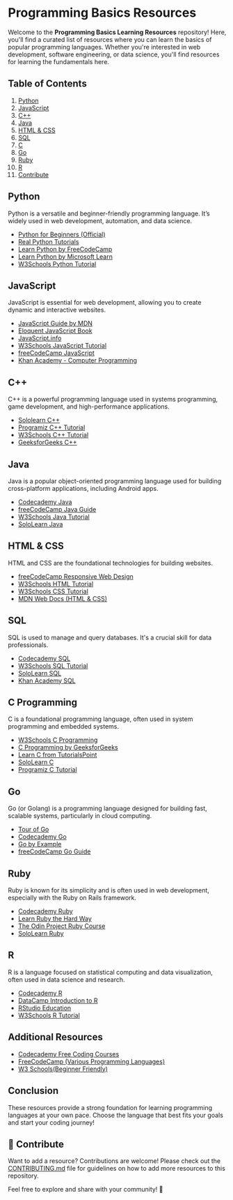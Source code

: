 # Programming Basics Resources

Welcome to the **Programming Basics Learning Resources** repository! Here, you'll find a curated list of resources where you can learn the basics of popular programming languages. Whether you're interested in web development, software engineering, or data science, you'll find resources for learning the fundamentals here.

## Table of Contents

1. [Python](#python)
2. [JavaScript](#javascript)
3. [C++](#cpp)
4. [Java](#java)
5. [HTML & CSS](#html--css)
6. [SQL](#sql)
7. [C](#c)
8. [Go](#go)
9. [Ruby](#ruby)
10. [R](#r)
11. [Contribute](#-contribute)

## Python

Python is a versatile and beginner-friendly programming language. It’s widely used in web development, automation, and data science.

- [Python for Beginners (Official)](https://www.python.org/about/gettingstarted/)
- [Real Python Tutorials](https://realpython.com/)
- [Learn Python by FreeCodeCamp](https://www.freecodecamp.org/learn/scientific-computing-with-python/)
- [Learn Python by Microsoft Learn](https://learn.microsoft.com/en-us/plans/kk44h5r34wgk33?tab=tab-created&learnerGroupId=f551848d-b49e-4a8b-b942-3e5f4da14e2d&wt.mc_id=studentamb_415074)
- [W3Schools Python Tutorial](https://www.w3schools.com/python/)

## JavaScript

JavaScript is essential for web development, allowing you to create dynamic and interactive websites.

- [JavaScript Guide by MDN](https://developer.mozilla.org/en-US/docs/Web/JavaScript/Guide)
- [Eloquent JavaScript Book](https://eloquentjavascript.net/)
- [JavaScript.info](https://javascript.info/)
- [W3Schools JavaScript Tutorial](https://www.w3schools.com/js/)
- [freeCodeCamp JavaScript](https://www.freecodecamp.org/learn)
- [Khan Academy - Computer Programming](https://www.khanacademy.org/computing/computer-programming)  

## C++

C++ is a powerful programming language used in systems programming, game development, and high-performance applications.

- [Sololearn C++](https://www.sololearn.com/learning/1051)
- [Programiz C++ Tutorial](https://www.programiz.com/cpp-programming)
- [W3Schools C++ Tutorial](https://www.w3schools.com/cpp/)
- [GeeksforGeeks C++](https://www.geeksforgeeks.org/c-plus-plus/)

## Java

Java is a popular object-oriented programming language used for building cross-platform applications, including Android apps.

- [Codecademy Java](https://www.codecademy.com/learn/learn-java)
- [freeCodeCamp Java Guide](https://www.freecodecamp.org/news/learn-java-free-java-courses-for-beginners/)
- [W3Schools Java Tutorial](https://www.w3schools.com/java/)
- [SoloLearn Java](https://www.sololearn.com/learning/1068)

## HTML & CSS

HTML and CSS are the foundational technologies for building websites.

- [freeCodeCamp Responsive Web Design](https://www.freecodecamp.org/learn/responsive-web-design/)
- [W3Schools HTML Tutorial](https://www.w3schools.com/html/)
- [W3Schools CSS Tutorial](https://www.w3schools.com/css/)
- [MDN Web Docs (HTML & CSS)](https://developer.mozilla.org/en-US/docs/Learn)

## SQL

SQL is used to manage and query databases. It's a crucial skill for data professionals.

- [Codecademy SQL](https://www.codecademy.com/learn/learn-sql)
- [W3Schools SQL Tutorial](https://www.w3schools.com/sql/)
- [SoloLearn SQL](https://www.sololearn.com/learning/1060)
- [Khan Academy SQL](https://www.khanacademy.org/computing/computer-programming/sql)

## C Programming

C is a foundational programming language, often used in system programming and embedded systems.

- [W3Schools C Programming](https://www.w3schools.com/c/)
- [C Programming by GeeksforGeeks](https://www.geeksforgeeks.org/c-programming-language/)
- [Learn C from TutorialsPoint](https://www.tutorialspoint.com/cprogramming/index.htm)
- [SoloLearn C](https://www.sololearn.com/learning/1089)
- [Programiz C Tutorial](https://www.programiz.com/c-programming)

## Go

Go (or Golang) is a programming language designed for building fast, scalable systems, particularly in cloud computing.

- [Tour of Go](https://tour.golang.org/welcome/1)
- [Codecademy Go](https://www.codecademy.com/learn/learn-go)
- [Go by Example](https://gobyexample.com/)
- [freeCodeCamp Go Guide](https://www.freecodecamp.org/news/golang-golang-tutorial/)

## Ruby

Ruby is known for its simplicity and is often used in web development, especially with the Ruby on Rails framework.

- [Codecademy Ruby](https://www.codecademy.com/learn/learn-ruby)
- [Learn Ruby the Hard Way](https://learnrubythehardway.org/book/)
- [The Odin Project Ruby Course](https://www.theodinproject.com/paths/full-stack-ruby-on-rails)
- [SoloLearn Ruby](https://www.sololearn.com/learning/1084)

## R

R is a language focused on statistical computing and data visualization, often used in data science and research.

- [Codecademy R](https://www.codecademy.com/learn/learn-r)
- [DataCamp Introduction to R](https://www.datacamp.com/courses/free-introduction-to-r)
- [RStudio Education](https://education.rstudio.com/learn/beginner/)
- [W3Schools R Tutorial](https://www.w3schools.com/r/)

## Additional Resources

- [Codecademy Free Coding Courses](https://www.codecademy.com/learn/learn-how-to-code)
- [FreeCodeCamp (Various Programming Languages)](https://www.freecodecamp.org/)
- [W3 Schools(Beginner Friendly)](https://www.w3schools.com/)

## Conclusion

These resources provide a strong foundation for learning programming languages at your own pace. Choose the language that best fits your goals and start your coding journey!

## 🤝 Contribute

Want to add a resource? Contributions are welcome! Please check out the [CONTRIBUTING.md](./CONTRIBUTING.md) file for guidelines on how to add more resources to this repository.

Feel free to explore and share with your community! 🚀
